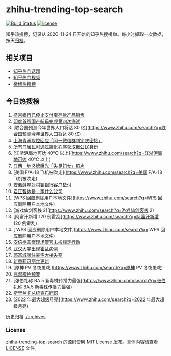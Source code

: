 # zhihu-trending-top-search

[![Build Status](https://github.com/justjavac/zhihu-trending-top-search/workflows/ci/badge.svg?branch=main)](https://github.com/justjavac/zhihu-trending-top-search/actions)
[![license](https://img.shields.io/github/license/justjavac/zhihu-trending-top-search)](https://github.com/justjavac/zhihu-trending-top-search/blob/main/LICENSE)

知乎热搜榜，记录从 2020-11-24 日开始的知乎热搜榜单。每小时抓取一次数据，按天[归档](./archives)。

## 相关项目

- [知乎热门话题](https://github.com/justjavac/zhihu-trending-hot-questions)
- [知乎热门视频](https://github.com/justjavac/zhihu-trending-hot-video)
- [微博热搜榜](https://github.com/justjavac/weibo-trending-hot-search)

## 今日热搜榜

<!-- BEGIN -->
<!-- 最后更新时间 Tue Jul 12 2022 17:12:36 GMT+0800 (China Standard Time) -->

1. [盛京银行已停止支付宝存款产品销售](https://www.zhihu.com/search?q=盛京银行已停止支付宝存款产品销售)
1. [印度首艘国产航母完成第四次海试](https://www.zhihu.com/search?q=印度首艘国产航母完成第四次海试)
1. [联合国预测今年世界人口将达 80 亿](https://www.zhihu.com/search?q=联合国预测今年世界人口将达 80 亿)
1. [上海青浦疾控回应「同一微信群判定次密接」](https://www.zhihu.com/search?q=上海青浦疾控回应「同一微信群判定次密接」)
1. [所有乌居民可通过简化程序获取俄公民身份](https://www.zhihu.com/search?q=所有乌居民可通过简化程序获取俄公民身份)
1. [江浙沪局地可达 40℃ 以上](https://www.zhihu.com/search?q=江浙沪局地可达 40℃ 以上)
1. [江西一地竖牌曝光「失足妇女」照片](https://www.zhihu.com/search?q=江西一地竖牌曝光「失足妇女」照片)
1. [美国 F/A-18 飞机被吹走](https://www.zhihu.com/search?q=美国 F/A-18 飞机被吹走)
1. [安徽蚌埠对村镇银行客户垫付](https://www.zhihu.com/search?q=安徽蚌埠对村镇银行客户垫付)
1. [君正智达是一家什么公司](https://www.zhihu.com/search?q=君正智达是一家什么公司)
1. [WPS 回应删除用户本地文件](https://www.zhihu.com/search?q=WPS 回应删除用户本地文件)
1. [游戏仙剑客栈 2](https://www.zhihu.com/search?q=游戏仙剑客栈 2)
1. [阿富汗新增 120 例霍乱](https://www.zhihu.com/search?q=阿富汗新增 120 例霍乱)
1. [	WPS 回应删除用户本地文件](https://www.zhihu.com/search?q=	WPS 回应删除用户本地文件)
1. [安倍枪击案现场警官未按规定行动](https://www.zhihu.com/search?q=安倍枪击案现场警官未按规定行动)
1. [武汉大学出现霍乱病例](https://www.zhihu.com/search?q=武汉大学出现霍乱病例)
1. [郭富城所住豪宅大楼失窃](https://www.zhihu.com/search?q=郭富城所住豪宅大楼失窃)
1. [新番莉可丽丝更新](https://www.zhihu.com/search?q=新番莉可丽丝更新)
1. [原神 PV 冬夜愚戏](https://www.zhihu.com/search?q=原神 PV 冬夜愚戏)
1. [高温橙色预警](https://www.zhihu.com/search?q=高温橙色预警)
1. [张伯礼称 BA.5 新毒株传播力最强](https://www.zhihu.com/search?q=张伯礼称 BA.5 新毒株传播力最强)
1. [斯里兰卡总统宣布辞职](https://www.zhihu.com/search?q=斯里兰卡总统宣布辞职)
1. [2022 年最大超级月亮](https://www.zhihu.com/search?q=2022 年最大超级月亮)

<!-- END -->

历史归档 [./archives](./archives)

### License

[zhihu-trending-top-search](https://github.com/justjavac/zhihu-trending-top-search)
的源码使用 MIT License 发布。具体内容请查看 [LICENSE](./LICENSE) 文件。
